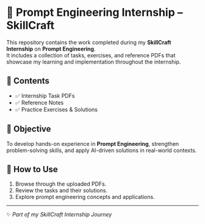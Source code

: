 # 📘 Prompt Engineering Internship – SkillCraft  

This repository contains the work completed during my **SkillCraft Internship** on **Prompt Engineering**.  
It includes a collection of tasks, exercises, and reference PDFs that showcase my learning and implementation throughout the internship.  

## 📂 Contents  
- ✅ Internship Task PDFs  
- ✅ Reference Notes  
- ✅ Practice Exercises & Solutions  

## 🎯 Objective  
To develop hands-on experience in **Prompt Engineering**, strengthen problem-solving skills, and apply AI-driven solutions in real-world contexts.  

## 🚀 How to Use  
1. Browse through the uploaded PDFs.  
2. Review the tasks and their solutions.  
3. Explore prompt engineering concepts and applications.  

---
✨ *Part of my SkillCraft Internship Journey*  
